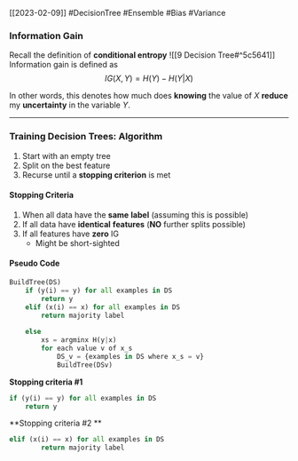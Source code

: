 [[2023-02-09]] #DecisionTree #Ensemble #Bias #Variance 

### Information Gain
Recall the definition of **conditional entropy** ![[9 Decision Tree#^5c5641]] 
Information gain is defined as
$$IG(X,Y)=H(Y)-H(Y|X)$$

In other words, this denotes how much does **knowing** the value of $X$ **reduce** my **uncertainty** in the variable $Y$.

---

### Training Decision Trees: Algorithm
1. Start with an empty tree
2. Split on the best feature
3. Recurse until a **stopping criterion** is met

#### Stopping Criteria
1. When all data have the **same** **label** (assuming this is possible)
2. If all data have **identical** **features** (**NO** further splits possible)
3. If all features have **zero** IG
	- Might be short-sighted

#### Pseudo Code
```python
BuildTree(DS)  
	if (y(i) == y) for all examples in DS
		return y  
	elif (x(i) == x) for all examples in DS
		return majority label
	
	else
		xs = argminx H(y|x) 
		for each value v of x_s
			DS_v = {examples in DS where x_s = v} 
			BuildTree(DSv)
```

**Stopping criteria #1**
```python
if (y(i) == y) for all examples in DS
	return y
```

**Stopping criteria #2 **
```python
elif (x(i) == x) for all examples in DS
		return majority label
```


